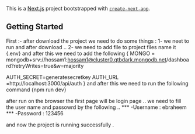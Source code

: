 This is a [Next.js](https://nextjs.org/) project bootstrapped with [`create-next-app`](https://github.com/vercel/next.js/tree/canary/packages/create-next-app).

## Getting Started

First :- 
after download the project we need to do some things :
1- we neet to run <npm i> and after download ..
2- we need to add file to project files name it {.env} and after this we need to add the following {
MONGO = mongodb+srv://hossam1:hossam1@cluster0.qtbdark.mongodb.net/dashboard?retryWrites=true&w=majority

AUTH_SECRET=generatesecretkey
AUTH_URL =http://localhost:3000/api/auth
} 
and after this we need to run the following command {npm run dev}

after run on the browser the first page will be login page .. we need to fill the user name and passowrd by the following ..
*** -Username : ebraheem
*** -Password : 123456

and now the project is running successfully .
